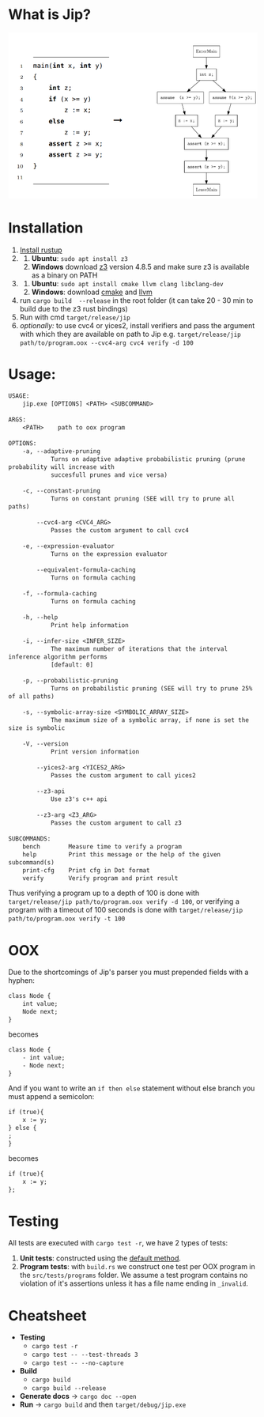 # What is Jip?

![program transformation](images/programTransform.png)

# Installation
1. [Install rustup](https://www.rust-lang.org/tools/install)
2. 
    1. **Ubuntu**: `sudo apt install z3`
    2. **Windows** download [z3](https://github.com/Z3Prover/z3/releases) version 4.8.5  and make sure z3 is available as a binary on PATH
3.
    1. **Ubuntu**: ```sudo apt install cmake llvm clang libclang-dev```
    2. **Windows**: download [cmake](https://cmake.org/download/) and [llvm](https://llvm.org/builds/)
4. run `cargo build  --release` in the root folder (it can take 20 - 30 min to build due to the z3 rust bindings)
5. Run with cmd `target/release/jip`
6. _optionally:_ to use cvc4 or yices2, install verifiers and pass the argument with which they are available on path to Jip e.g. `target/release/jip path/to/program.oox --cvc4-arg cvc4 verify -d 100`



# Usage:

```
USAGE:
    jip.exe [OPTIONS] <PATH> <SUBCOMMAND>

ARGS:
    <PATH>    path to oox program

OPTIONS:
    -a, --adaptive-pruning
            Turns on adaptive adaptive probabilistic pruning (prune probability will increase with
            succesfull prunes and vice versa)

    -c, --constant-pruning
            Turns on constant pruning (SEE will try to prune all paths)

        --cvc4-arg <CVC4_ARG>
            Passes the custom argument to call cvc4

    -e, --expression-evaluator
            Turns on the expression evaluator

        --equivalent-formula-caching
            Turns on formula caching

    -f, --formula-caching
            Turns on formula caching

    -h, --help
            Print help information

    -i, --infer-size <INFER_SIZE>
            The maximum number of iterations that the interval inference algorithm performs
            [default: 0]

    -p, --probabilistic-pruning
            Turns on probabilistic pruning (SEE will try to prune 25% of all paths)

    -s, --symbolic-array-size <SYMBOLIC_ARRAY_SIZE>
            The maximum size of a symbolic array, if none is set the size is symbolic

    -V, --version
            Print version information

        --yices2-arg <YICES2_ARG>
            Passes the custom argument to call yices2

        --z3-api
            Use z3's c++ api

        --z3-arg <Z3_ARG>
            Passes the custom argument to call z3

SUBCOMMANDS:
    bench        Measure time to verify a program
    help         Print this message or the help of the given subcommand(s)
    print-cfg    Print cfg in Dot format
    verify       Verify program and print result

```

Thus verifying a program up to a depth of 100 is done with `target/release/jip path/to/program.oox verify -d 100`, or verifying a program with a timeout of 100 seconds is done with `target/release/jip path/to/program.oox verify -t 100`

# OOX
Due to the shortcomings of Jip's parser you must prepended fields with a hyphen: 
```
class Node {
    int value;
    Node next;
}
```
becomes
```
class Node {
    - int value;
    - Node next;
}
```

And if you want to write an `if then else` statement without else branch you must append a semicolon:
```
if (true){
    x := y;
} else {
;
}
```
becomes
```
if (true){
    x := y;
};
```
# Testing
All tests are executed with `cargo test -r`, we have 2 types of tests:

1. **Unit tests**: constructed using the [default method](https://doc.rust-lang.org/rust-by-example/testing/unit_testing.html).
1. **Program tests**: with `build.rs` we construct one test per OOX program in the `src/tests/programs` folder. We assume a test program contains no violation of it's assertions unless it has a file name ending in `_invalid`.

# Cheatsheet
- **Testing** 
    - `cargo test -r` 
    - `cargo test -- --test-threads 3`   
    - `cargo test -- --no-capture`   
- **Build** 
    - `cargo build`
    - `cargo build --release`
- **Generate docs** -> `cargo doc --open`
- **Run** -> `cargo build` and then `target/debug/jip.exe`

